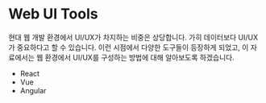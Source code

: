 # Web UI Tools

현대 웹 개발 환경에서 UI/UX가 차지하는 비중은 상당합니다. 가히 데이터보다 UI/UX가 중요하다고 할 수 있습니다. 이런 시점에서 다양한 도구들이 등장하게 되었고, 이 자료에서는 웹 환경에서 UI/UX를 구성하는 방법에 대해 알아보도록 하겠습니다.

- React
- Vue
- Angular
